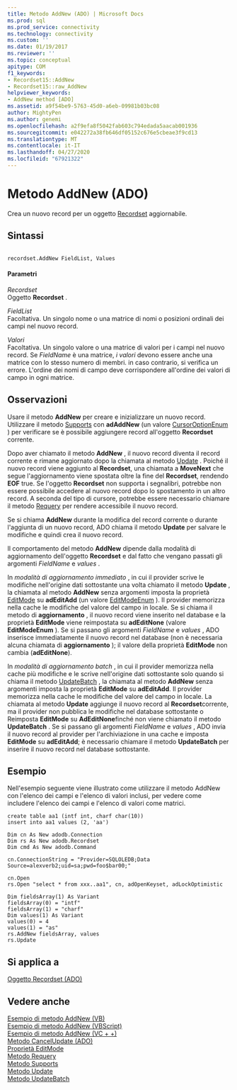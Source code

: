 ```yaml
---
title: Metodo AddNew (ADO) | Microsoft Docs
ms.prod: sql
ms.prod_service: connectivity
ms.technology: connectivity
ms.custom: ''
ms.date: 01/19/2017
ms.reviewer: ''
ms.topic: conceptual
apitype: COM
f1_keywords:
- Recordset15::AddNew
- Recordset15::raw_AddNew
helpviewer_keywords:
- AddNew method [ADO]
ms.assetid: a9f54be9-5763-45d0-a6eb-09981b03bc08
author: MightyPen
ms.author: genemi
ms.openlocfilehash: a2f9efa8f5042fab603c794edada5aacab001936
ms.sourcegitcommit: e042272a38fb646df05152c676e5cbeae3f9cd13
ms.translationtype: MT
ms.contentlocale: it-IT
ms.lasthandoff: 04/27/2020
ms.locfileid: "67921322"
---
```

# <a name="addnew-method-ado"></a>Metodo AddNew (ADO)
Crea un nuovo record per un oggetto [Recordset](../../../ado/reference/ado-api/recordset-object-ado.md) aggiornabile.  
  
## <a name="syntax"></a>Sintassi  
  
```  
  
recordset.AddNew FieldList, Values  
```  
  
#### <a name="parameters"></a>Parametri  
 *Recordset*  
 Oggetto **Recordset** .  
  
 *FieldList*  
 Facoltativa. Un singolo nome o una matrice di nomi o posizioni ordinali dei campi nel nuovo record.  
  
 *Valori*  
 Facoltativa. Un singolo valore o una matrice di valori per i campi nel nuovo record. Se *FieldName* è una matrice, *i valori* devono essere anche una matrice con lo stesso numero di membri. in caso contrario, si verifica un errore. L'ordine dei nomi di campo deve corrispondere all'ordine dei valori di campo in ogni matrice.  
  
## <a name="remarks"></a>Osservazioni  
 Usare il metodo **AddNew** per creare e inizializzare un nuovo record. Utilizzare il metodo [Supports](../../../ado/reference/ado-api/supports-method.md) con **adAddNew** (un valore [CursorOptionEnum](../../../ado/reference/ado-api/cursoroptionenum.md) ) per verificare se è possibile aggiungere record all'oggetto **Recordset** corrente.  
  
 Dopo aver chiamato il metodo **AddNew** , il nuovo record diventa il record corrente e rimane aggiornato dopo la chiamata al metodo [Update](../../../ado/reference/ado-api/update-method.md) . Poiché il nuovo record viene aggiunto al **Recordset**, una chiamata a **MoveNext** che segue l'aggiornamento viene spostata oltre la fine del **Recordset**, rendendo **EOF** true. Se l'oggetto **Recordset** non supporta i segnalibri, potrebbe non essere possibile accedere al nuovo record dopo lo spostamento in un altro record. A seconda del tipo di cursore, potrebbe essere necessario chiamare il metodo [Requery](../../../ado/reference/ado-api/requery-method.md) per rendere accessibile il nuovo record.  
  
 Se si chiama **AddNew** durante la modifica del record corrente o durante l'aggiunta di un nuovo record, ADO chiama il metodo **Update** per salvare le modifiche e quindi crea il nuovo record.  
  
 Il comportamento del metodo **AddNew** dipende dalla modalità di aggiornamento dell'oggetto **Recordset** e dal fatto che vengano passati gli argomenti *FieldName* e *values* .  
  
 In *modalità di aggiornamento immediato* , in cui il provider scrive le modifiche nell'origine dati sottostante una volta chiamato il metodo **Update** , la chiamata al metodo **AddNew** senza argomenti imposta la proprietà [EditMode](../../../ado/reference/ado-api/editmode-property.md) su **adEditAdd** (un valore [EditModeEnum](../../../ado/reference/ado-api/editmodeenum.md) ). Il provider memorizza nella cache le modifiche del valore del campo in locale. Se si chiama il metodo di **aggiornamento** , il nuovo record viene inserito nel database e la proprietà **EditMode** viene reimpostata su **adEditNone** (valore **EditModeEnum** ). Se si passano gli argomenti *FieldName* e *values* , ADO inserisce immediatamente il nuovo record nel database (non è necessaria alcuna chiamata di **aggiornamento** ); il valore della proprietà **EditMode** non cambia (**adEditNone**).  
  
 In *modalità di aggiornamento batch* , in cui il provider memorizza nella cache più modifiche e le scrive nell'origine dati sottostante solo quando si chiama il metodo [UpdateBatch](../../../ado/reference/ado-api/updatebatch-method.md) , la chiamata al metodo **AddNew** senza argomenti imposta la proprietà **EditMode** su **adEditAdd**. Il provider memorizza nella cache le modifiche del valore del campo in locale. La chiamata al metodo **Update** aggiunge il nuovo record al **Recordset**corrente, ma il provider non pubblica le modifiche nel database sottostante o Reimposta **EditMode** su **AdEditNone**finché non viene chiamato il metodo **UpdateBatch** . Se si passano gli argomenti *FieldName* e *values* , ADO invia il nuovo record al provider per l'archiviazione in una cache e imposta **EditMode** su **adEditAdd**; è necessario chiamare il metodo **UpdateBatch** per inserire il nuovo record nel database sottostante.  
  
## <a name="example"></a>Esempio  
 Nell'esempio seguente viene illustrato come utilizzare il metodo AddNew con l'elenco dei campi e l'elenco di valori inclusi, per vedere come includere l'elenco dei campi e l'elenco di valori come matrici.  
  
```  
create table aa1 (intf int, charf char(10))  
insert into aa1 values (2, 'aa')  
  
Dim cn As New adodb.Connection  
Dim rs As New adodb.Recordset  
Dim cmd As New adodb.Command  
  
cn.ConnectionString = "Provider=SQLOLEDB;Data Source=alexverb2;uid=sa;pwd=foo$bar00;"  
  
cn.Open  
rs.Open "select * from xxx..aa1", cn, adOpenKeyset, adLockOptimistic  
  
Dim fieldsArray(1) As Variant  
fieldsArray(0) = "intf"  
fieldsArray(1) = "charf"  
Dim values(1) As Variant  
values(0) = 4  
values(1) = "as"  
rs.AddNew fieldsArray, values  
rs.Update  
```  
  
## <a name="applies-to"></a>Si applica a  
 [Oggetto Recordset (ADO)](../../../ado/reference/ado-api/recordset-object-ado.md)  
  
## <a name="see-also"></a>Vedere anche  
 [Esempio di metodo AddNew (VB)](../../../ado/reference/ado-api/addnew-method-example-vb.md)   
 [Esempio di metodo AddNew (VBScript)](../../../ado/reference/ado-api/addnew-method-example-vbscript.md)   
 [Esempio di metodo AddNew (VC + +)](../../../ado/reference/ado-api/addnew-method-example-vc.md)   
 [Metodo CancelUpdate (ADO)](../../../ado/reference/ado-api/cancelupdate-method-ado.md)   
 [Proprietà EditMode](../../../ado/reference/ado-api/editmode-property.md)   
 [Metodo Requery](../../../ado/reference/ado-api/requery-method.md)   
 [Metodo Supports](../../../ado/reference/ado-api/supports-method.md)   
 [Metodo Update](../../../ado/reference/ado-api/update-method.md)   
 [Metodo UpdateBatch](../../../ado/reference/ado-api/updatebatch-method.md)
